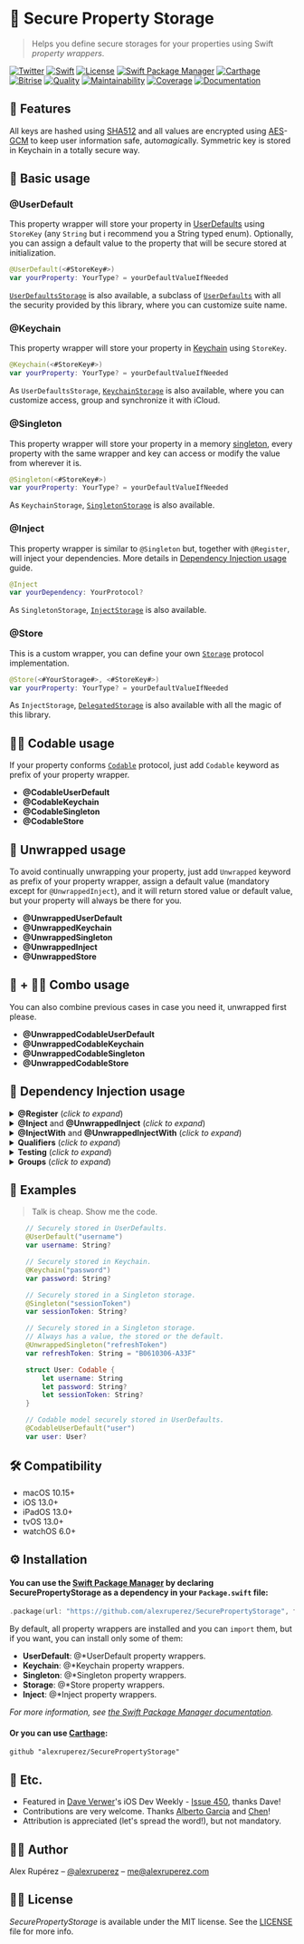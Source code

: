 # 🔐 Secure Property Storage
> Helps you define secure storages for your properties using Swift *property wrappers*.

[![Twitter](https://img.shields.io/badge/contact-%40alexruperez-blue)](http://twitter.com/alexruperez)
[![Swift](https://img.shields.io/badge/swift-5-orange)](https://swift.org)
[![License](https://img.shields.io/github/license/alexruperez/SecurePropertyStorage)](LICENSE)
[![Swift Package Manager](https://img.shields.io/badge/Swift%20Package%20Manager-compatible-4BC51D.svg?style=flat)](https://swift.org/package-manager)
[![Carthage](https://img.shields.io/badge/Carthage-compatible-4BC51D.svg?style=flat)](https://github.com/Carthage/Carthage)
[![Bitrise](https://app.bitrise.io/app/4fed1af31836d3bc/status.svg?token=bYImtoKj0hxqCxnORhdgyg&branch=master)](https://app.bitrise.io/app/4fed1af31836d3bc)
[![Quality](https://api.codacy.com/project/badge/Grade/53a23dd2feca4b7ca8357c918c7d49c9)](https://app.codacy.com/manual/alexruperez/SecurePropertyStorage)
[![Maintainability](https://api.codeclimate.com/v1/badges/bbf38ddca9a26703cefd/maintainability)](https://codeclimate.com/github/alexruperez/SecurePropertyStorage/maintainability)
[![Coverage](https://codecov.io/gh/alexruperez/SecurePropertyStorage/branch/master/graph/badge.svg)](https://codecov.io/gh/alexruperez/SecurePropertyStorage)
[![Documentation](https://alexruperez.github.io/SecurePropertyStorage/badge.svg)](https://alexruperez.github.io/SecurePropertyStorage/)

## 🌟 Features

All keys are hashed using [SHA512](https://en.wikipedia.org/wiki/SHA-2) and all values are encrypted using [AES](https://en.wikipedia.org/wiki/Advanced_Encryption_Standard)-[GCM](https://en.wikipedia.org/wiki/Galois/Counter_Mode) to keep user information safe, auto*magic*ally.
Symmetric key is stored in Keychain in a totally secure way.

## 🐒 Basic usage

### @UserDefault

This property wrapper will store your property in [UserDefaults](https://developer.apple.com/documentation/foundation/userdefaults) using `StoreKey` (any `String` but i recommend you a String typed enum).
Optionally, you can assign a default value to the property that will be secure stored at initialization.

```swift
@UserDefault(<#StoreKey#>)
var yourProperty: YourType? = yourDefaultValueIfNeeded
```

[`UserDefaultsStorage`](Sources/UserDefault/UserDefaultsStorage.swift) is also available, a subclass of [`UserDefaults`](https://developer.apple.com/documentation/foundation/userdefaults) with all the security provided by this library, where you can customize suite name.

### @Keychain

This property wrapper will store your property in [Keychain](https://developer.apple.com/documentation/security/keychain_services) using `StoreKey`.

```swift
@Keychain(<#StoreKey#>)
var yourProperty: YourType? = yourDefaultValueIfNeeded
```

As `UserDefaultsStorage`, [`KeychainStorage`](Sources/Keychain/KeychainStorage.swift) is also available, where you can customize access, group and synchronize it with iCloud.

### @Singleton

This property wrapper will store your property in a memory [singleton](https://en.wikipedia.org/wiki/Singleton_pattern),  every property with the same wrapper and key can access or modify the value from wherever it is.

```swift
@Singleton(<#StoreKey#>)
var yourProperty: YourType? = yourDefaultValueIfNeeded
```

As `KeychainStorage`, [`SingletonStorage`](Sources/Singleton/SingletonStorage.swift) is also available.

### @Inject

This property wrapper is similar to `@Singleton` but, together with `@Register`, will inject your dependencies. More details in [Dependency Injection usage](#-dependency-injection-usage) guide.

```swift
@Inject
var yourDependency: YourProtocol?
```

As `SingletonStorage`, [`InjectStorage`](Sources/Inject/InjectStorage.swift) is also available.

### @Store

This is a custom wrapper, you can define your own [`Storage`](Sources/Storage/Storage.swift) protocol implementation.

```swift
@Store(<#YourStorage#>, <#StoreKey#>)
var yourProperty: YourType? = yourDefaultValueIfNeeded
```

As `InjectStorage`, [`DelegatedStorage`](Sources/Storage/DelegatedStorage.swift) is also available with all the magic of this library.

## 🧙‍♂️ Codable usage

If your property conforms [`Codable`](https://developer.apple.com/documentation/swift/codable) protocol, just add `Codable` keyword as prefix of your property wrapper.

- **@CodableUserDefault**
- **@CodableKeychain**
- **@CodableSingleton**
- **@CodableStore**

## 🥡 Unwrapped usage

To avoid continually unwrapping your property, just add `Unwrapped` keyword as prefix of your property wrapper, assign a default value (mandatory except for `@UnwrappedInject`), and it will return stored value or default value, but your property will always be there for you.

- **@UnwrappedUserDefault**
- **@UnwrappedKeychain**
- **@UnwrappedSingleton**
- **@UnwrappedInject**
- **@UnwrappedStore**

## 🥡 + 🧙‍♂️ Combo usage

You can also combine previous cases in case you need it, unwrapped first please.

- **@UnwrappedCodableUserDefault**
- **@UnwrappedCodableKeychain**
- **@UnwrappedCodableSingleton**
- **@UnwrappedCodableStore**

## 💉 Dependency Injection usage

<details>
<summary><b>@Register</b> (<i>click to expand</i>)</summary>

This property wrapper will register the implementations of your dependencies.
Register them wherever you want before inject it, but be sure to do it only once (except if you use qualifiers), for example, in an `Injector` class.
You can register through a protocol or directly using your class implementation.

```swift
@Register
var yourDependency: YourProtocol = YourImplementation()

@Register
var yourDependency = YourImplementation()
```

You can also define a closure that builds your dependency.
Just remember cast your dependency if you are going to inject it through a protocol.

```swift
@Register
var yourDependency = {
    YourImplementation() as YourProtocol
}

@Register
var yourDependency = {
    YourImplementation()
}
```

You can also register your dependencies only after the moment someone tries to inject them and you haven't registered them yet,
for this you can use the error closure.

```swift
InjectStorage.standard.errorClosure = { error in
    if case InjectError.notFound = error {
        YourImplementation.register()
    }
}
```

You can get this syntactic sugar because you can now use property wrappers in function parameters.

```swift
static func register(@Register yourDependency: YourProtocol = YourImplementation()) {}
```

</details>

<details>
<summary><b>@Inject</b> and <b>@UnwrappedInject</b> (<i>click to expand</i>)</summary>

These property wrappers injects your dependencies `@Register` implementations.

```swift
@Inject
var yourDependency: YourProtocol?

@Inject
var yourDependency: YourImplementation?

@UnwrappedInject
var yourUnwrappedDependency: YourProtocol

@UnwrappedInject
var yourUnwrappedDependency: YourImplementation
```

#### Scope

Because these property wrappers works similarly to `@Singleton`, the default scope is `.singleton`, but if you use builder closures on `@Register`, you can modify them to inject a single instance.

```swift
@Inject(.instance)
var yourDependency: YourProtocol?

@UnwrappedInject(.instance)
var yourUnwrappedDependency: YourProtocol
```
</details>

<details>
<summary><b>@InjectWith</b> and <b>@UnwrappedInjectWith</b> (<i>click to expand</i>)</summary>

Your dependency may need parameters when injecting, you can pass them with these property wrappers.
Simply define a model with your dependency parameters  and pass it.
It will inject a new instance built with these parameters.

```swift
@Register
var yourDependency = { parameters in
    YourImplementation(parameters) as YourProtocol
}

@Inject(YourParameters())
var yourDependency: YourProtocol?

@UnwrappedInject(YourParameters())
var yourUnwrappedDependency: YourProtocol
```
</details>

<details>
<summary><b>Qualifiers</b> (<i>click to expand</i>)</summary>

You can use [qualifiers](https://javaee.github.io/tutorial/cdi-basic006.html) to provide various implementations of a particular dependency. A qualifier is just a `@objc protocol` that you apply to a `class`.

For example, you could declare `Dog` and `Cat` qualifier protocols and apply it to another class that conforms `Animal` protocol. To declare this qualifier, use the following code:

```swift
protocol Animal {
  func sound()
}

@objc protocol Dog {}

@objc protocol Cat {}
```

You can then define multiple classes that conforms `Animal` protocol and uses this qualifiers:

```swift
class DogImplementation: Animal, Dog {
    func sound() { print("Woof!") }
}

class CatImplementation: Animal, Cat {
    func sound() { print("Meow!") }
}
```

Both implementations of the class can now be `@Register`:

```swift
@Register
var registerDog: Animal = DogImplementation()

@Register
var registerCat: Animal = CatImplementation()
```

To inject one or the other implementation, simply add the qualifier(s) to your `@Inject`:

```swift
@UnwrappedInject(Dog.self)
var dog: Animal

@UnwrappedInject(Cat.self)
var cat: Animal

dog.sound() // prints Woof!
cat.sound() // prints Meow!
```
</details>

<details>
<summary><b>Testing</b> (<i>click to expand</i>)</summary>

One of the advantages of dependency injection is that the code can be easily testable with mock implementation.
That is why there is a `Mock` qualifier that has priority over all, so you can have your dependencies defined in the app and create your mock in the test target simply by adding this qualifier.

```swift
// App target

class YourImplementation: YourProtocol {}

@Register
var yourDependency: YourProtocol = YourImplementation()

@Inject
var yourDependency: YourProtocol?
```

```swift
// Test target

class YourMock: YourProtocol, Mock {}

@Register
var yourDependency: YourProtocol = YourMock()
```
</details>

<details>
<summary><b>Groups</b> (<i>click to expand</i>)</summary>

When you have **a lot** of dependencies in your app, you may want to optimize dependency resolution.

You can group them using `@Register(group:)` and a `DependencyGroupKey`:

```swift
@Register(group: <#DependencyGroupKey#>)
var yourDependency: YourProtocol = YourImplementation()
```

`@Inject(group:)` will look for those dependencies only in that group:

```swift
@Inject(group: <#DependencyGroupKey#>)
var yourDependency: YourProtocol?
```
</details>


## 👀 Examples

> Talk is cheap. Show me the code.

```swift
    // Securely stored in UserDefaults.
    @UserDefault("username")
    var username: String?

    // Securely stored in Keychain.
    @Keychain("password")
    var password: String?

    // Securely stored in a Singleton storage.
    @Singleton("sessionToken")
    var sessionToken: String?

    // Securely stored in a Singleton storage.
    // Always has a value, the stored or the default.
    @UnwrappedSingleton("refreshToken")
    var refreshToken: String = "B0610306-A33F"

    struct User: Codable {
        let username: String
        let password: String?
        let sessionToken: String?
    }

    // Codable model securely stored in UserDefaults.
    @CodableUserDefault("user")
    var user: User?
```

## 🛠 Compatibility

- macOS 10.15+
- iOS 13.0+
- iPadOS 13.0+
- tvOS 13.0+
- watchOS 6.0+

## ⚙️ Installation

#### You can use the [Swift Package Manager](https://github.com/apple/swift-package-manager) by declaring SecurePropertyStorage as a dependency in your `Package.swift` file:

```swift
.package(url: "https://github.com/alexruperez/SecurePropertyStorage", from: "0.7.1")
```

By default, all property wrappers are installed and you can `import` them, but if you want, you can install only some of them:

- **UserDefault**: @*UserDefault property wrappers.
- **Keychain**: @*Keychain property wrappers.
- **Singleton**: @*Singleton property wrappers.
- **Storage**: @*Store property wrappers.
- **Inject**: @*Inject property wrappers.

*For more information, see [the Swift Package Manager documentation](https://github.com/apple/swift-package-manager/tree/master/Documentation).*

#### Or you can use [Carthage](https://github.com/Carthage/Carthage):

```ogdl
github "alexruperez/SecurePropertyStorage"
```

## 🍻 Etc.

- Featured in [Dave Verwer](https://twitter.com/daveverwer)'s iOS Dev Weekly - [Issue 450](https://iosdevweekly.com/issues/450?#ll98q5s), thanks Dave!
- Contributions are very welcome. Thanks [Alberto Garcia](https://github.com/AlbGarciam) and [Chen](https://github.com/qchenqizhi)!
- Attribution is appreciated (let's spread the word!), but not mandatory.

## 👨‍💻 Author

Alex Rupérez – [@alexruperez](https://twitter.com/alexruperez) – me@alexruperez.com

## 👮‍♂️ License

*SecurePropertyStorage* is available under the MIT license. See the [LICENSE](LICENSE) file for more info.
